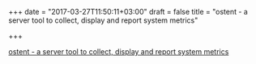 +++
date = "2017-03-27T11:50:11+03:00"
draft = false
title = "ostent - a server tool to collect, display and report system metrics"

+++

<p><a href="https://github.com/ostrost/ostent">ostent - a server tool to collect, display and report system metrics</a></p>